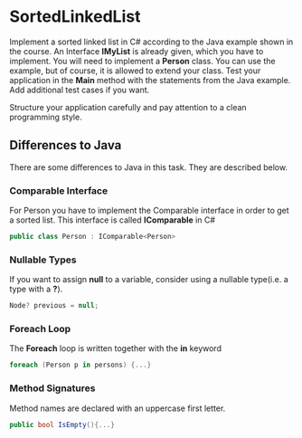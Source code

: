 # SortedLinkedList

Implement a sorted linked list in C# according to the Java example shown in the course. An Interface **IMyList** is already given, which you have to implement.
You will need to implement a **Person** class. You can use the example, but of course, it is allowed to extend your class.
Test your application in the **Main** method with the statements from the Java example. Add additional test cases if you want.


Structure your application carefully and pay attention to a clean programming style.

## Differences to Java
There are some differences to Java in this task. They are described below.

### Comparable Interface
For Person you have to implement the Comparable interface in order to get a sorted list. This interface is called **IComparable<T>** in C#

~~~C#
public class Person : IComparable<Person>
~~~ 

### Nullable Types
If you want to assign **null** to a variable, consider using a nullable type(i.e. a type with a **?**).

~~~C#
Node? previous = null;
~~~


### Foreach Loop
The **Foreach** loop is written together with the **in** keyword

~~~C#
foreach (Person p in persons) {...}
~~~

### Method Signatures
Method names are declared with an uppercase first letter.

~~~C#
public bool IsEmpty(){...}
~~~
